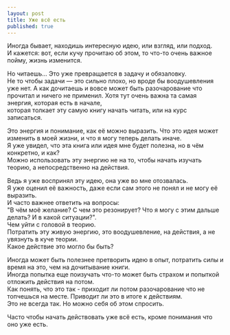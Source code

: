 ```yaml
---
layout: post
title: Уже всё есть
published: true
---
```

Иногда бывает, находишь интересную идею, или взгляд, или подход.\
И кажется: вот, если кучу прочитаю об этом, то что-то очень важное пойму, жизнь изменится.

Но читаешь... Это уже превращается в задачу и обязаловку.\
Не то чтобы задачи — это сильно плохо, но вроде бы воодушевления уже нет. А как дочитаешь и вовсе может быть разочарование что прочитал и ничего не применил.
Хотя тут очень важна та самая энергия, которая есть в начале,\
которая толкает эту самую книгу начать читать, или на курс записаться.

Это энергия и понимание, как её можно выразить. Что это идея может изменить в моей жизни, и что я могу теперь делать иначе.\
Я уже увидел, что эта книга или идея мне будет полезна, но в чём конкретно, и как?\
Можно использовать эту энергию не на то, чтобы начать изучать теорию, а непосредственно на действия.

Ведь я уже воспринял эту идею, она уже во мне отозвалась.\
Я уже оценил её важность, даже если сам этого не понял и не могу её выразить.\
И часто важнее ответить на вопросы:\
"В чём моё желание? С чем это резонирует? Что я могу с этим дальше делать? И в какой ситуации?".\
Чем уйти с головой в теорию.\
Потратить эту живую энергию, это воодушевление, на действия, а не увязнуть в куче теории.\
Какое действие это могло бы быть?

Иногда может быть полезнее претворить идею в опыт, потратить силы и время на это, чем на дочитывание книги.\
Иногда попытка еще поизучать что-то может быть страхом и попыткой отложить действия на потом.\
Как понять, что это так - приходит ли потом разочарование что не топчешься на месте. Приводит ли это в итоге к действиям.\
Это не всегда так. Но можно себя об этом спросить.

Часто чтобы начать действовать уже всё есть, кроме понимания что оно уже есть.
